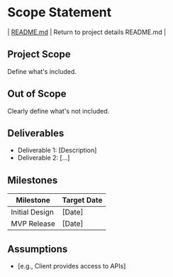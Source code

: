 # Scope Statement
| [README.md](README.md) | Return to project details README.md |

## Project Scope
Define what's included.

## Out of Scope
Clearly define what's not included.

## Deliverables
- Deliverable 1: [Description]
- Deliverable 2: [...]

## Milestones
| Milestone       | Target Date   |
|----------------|---------------|
| Initial Design  | [Date]        |
| MVP Release     | [Date]        |

## Assumptions
- [e.g., Client provides access to APIs]